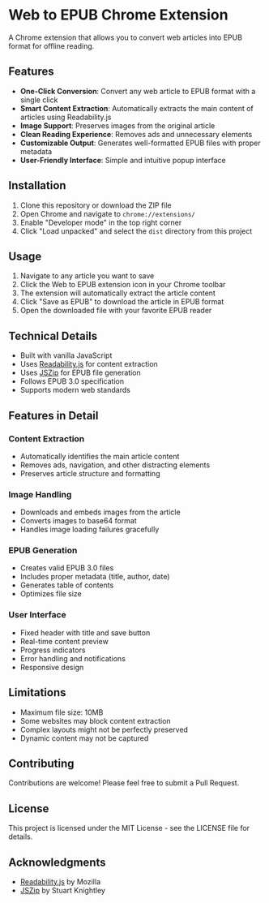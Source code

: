 # Web to EPUB Chrome Extension

A Chrome extension that allows you to convert web articles into EPUB format for offline reading.

## Features

- **One-Click Conversion**: Convert any web article to EPUB format with a single click
- **Smart Content Extraction**: Automatically extracts the main content of articles using Readability.js
- **Image Support**: Preserves images from the original article
- **Clean Reading Experience**: Removes ads and unnecessary elements
- **Customizable Output**: Generates well-formatted EPUB files with proper metadata
- **User-Friendly Interface**: Simple and intuitive popup interface

## Installation

1. Clone this repository or download the ZIP file
2. Open Chrome and navigate to `chrome://extensions/`
3. Enable "Developer mode" in the top right corner
4. Click "Load unpacked" and select the `dist` directory from this project

## Usage

1. Navigate to any article you want to save
2. Click the Web to EPUB extension icon in your Chrome toolbar
3. The extension will automatically extract the article content
4. Click "Save as EPUB" to download the article in EPUB format
5. Open the downloaded file with your favorite EPUB reader

## Technical Details

- Built with vanilla JavaScript
- Uses [Readability.js](https://github.com/mozilla/readability) for content extraction
- Uses [JSZip](https://github.com/Stuk/jszip) for EPUB file generation
- Follows EPUB 3.0 specification
- Supports modern web standards

## Features in Detail

### Content Extraction
- Automatically identifies the main article content
- Removes ads, navigation, and other distracting elements
- Preserves article structure and formatting

### Image Handling
- Downloads and embeds images from the article
- Converts images to base64 format
- Handles image loading failures gracefully

### EPUB Generation
- Creates valid EPUB 3.0 files
- Includes proper metadata (title, author, date)
- Generates table of contents
- Optimizes file size

### User Interface
- Fixed header with title and save button
- Real-time content preview
- Progress indicators
- Error handling and notifications
- Responsive design

## Limitations

- Maximum file size: 10MB
- Some websites may block content extraction
- Complex layouts might not be perfectly preserved
- Dynamic content may not be captured

## Contributing

Contributions are welcome! Please feel free to submit a Pull Request.

## License

This project is licensed under the MIT License - see the LICENSE file for details.

## Acknowledgments

- [Readability.js](https://github.com/mozilla/readability) by Mozilla
- [JSZip](https://github.com/Stuk/jszip) by Stuart Knightley 